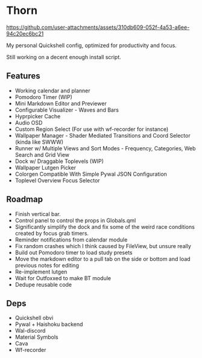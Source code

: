 # Thorn

https://github.com/user-attachments/assets/310db609-052f-4a53-a6ee-94c20ec6bc21


My personal Quickshell config, optimized for productivity and focus.

Still working on a decent enough install script.

## Features

- Working calendar and planner
- Pomodoro Timer (WIP)
- Mini Markdown Editor and Previewer
- Configurable Visualizer - Waves and Bars
- Hyprpicker Cache
- Audio OSD
- Custom Region Select (For use with wf-recorder for instance)
- Wallpaper Manager - Shader Mediated Transitions and Coord Selector
(kinda like SWWW)
- Runner w/ Multiple Views and Sort Modes - Frequency, Categories, Web Search
and Grid View
- Dock w/ Draggable Toplevels (WIP)
- Wallpaper Lutgen Picker
- Colorgen Compatible With Simple Pywal JSON Configuration
- Toplevel Overview Focus Selector


## Roadmap

- Finish vertical bar.
- Control panel to control the props in Globals.qml
- Significantly simplify the dock and fix some of the weird race
conditions created by focus grab timers.
- Reminder notifications from calendar module
- Fix random crashes which I think caused by FileView, but unsure really
- Build out Pomodoro timer to load study presets
- Move the markdown editor to a pull tab on the side or bottom
and load previous notes for editing
- Re-implement lutgen
- Wait for Outfoxxed to make BT module
- Dedupe reusable code

## Deps

- Quickshell obvi
- Pywal + Haishoku backend
- Wal-discord
- Material Symbols
- Cava
- Wf-recorder





